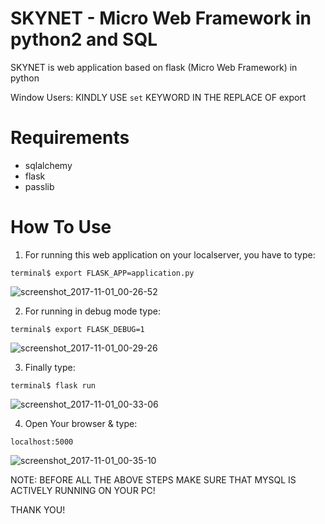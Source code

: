 # SKYNET - Micro Web Framework in python2 and SQL
SKYNET is web application based on flask (Micro Web Framework) in python

Window Users: KINDLY USE `set` KEYWORD IN THE REPLACE OF export

# Requirements
+ sqlalchemy
+ flask
+ passlib

# How To Use
1. For running this web application on your localserver, you have to type:
```
terminal$ export FLASK_APP=application.py
```
![screenshot_2017-11-01_00-26-52](https://user-images.githubusercontent.com/21127788/32243529-77fe2b20-be9b-11e7-81c6-3bafbe91fed2.png)

2. For running in debug mode type:
```
terminal$ export FLASK_DEBUG=1
```
![screenshot_2017-11-01_00-29-26](https://user-images.githubusercontent.com/21127788/32243602-bf3c156a-be9b-11e7-8a03-19a982be850e.png)

3. Finally type:
```
terminal$ flask run
```
![screenshot_2017-11-01_00-33-06](https://user-images.githubusercontent.com/21127788/32243736-4129c888-be9c-11e7-8e9e-5849f4da8ec3.png)

4. Open Your browser & type:
```
localhost:5000
```
![screenshot_2017-11-01_00-35-10](https://user-images.githubusercontent.com/21127788/32243850-a8b3fa14-be9c-11e7-8028-03cb08d0c72b.png)


NOTE: BEFORE ALL THE ABOVE STEPS MAKE SURE THAT MYSQL IS ACTIVELY RUNNING ON YOUR PC!

THANK YOU!
